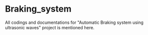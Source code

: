 Braking_system
==============
All codings and documentations for "Automatic Braking system using ultrasonic waves" project is mentioned here.
